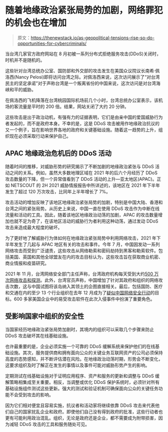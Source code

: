 # 随着地缘政治紧张局势的加剧，网络罪犯的机会也在增加

> 原文：<https://thenewstack.io/as-geopolitical-tensions-rise-so-do-opportunities-for-cybercriminals/>

当台湾几家官方政府网站在 8 月初被一系列分布式拒绝服务攻击(DDoS)关闭时，时机并不是随机的。

这些针对台湾总统办公室、国防部和外交部的攻击发生在美国众议院议长南希·佩洛西(Nancy Pelosi)即将访问台湾之际。对佩洛西来说，这次访问展示了“对台湾民主的坚定承诺”对于声称台湾是一个叛离省份的中国来说，这次访问是对台湾海峡和平的威胁。

在佩洛西的飞机降落在台湾桃园国际机场前几个小时，台湾总统办公室表示，该机场的客流量是平时的 200 倍。结果，网站关闭了大约 20 分钟。

这些攻击是出于政治动机，有强有力的证据表明，它们是由亲中国的爱国威胁行为者发起的，而不是政府本身。不幸的是，这是 DDoS 攻击被用作地缘政治抗议的又一个例子，旨在影响世界各地的政府和关键基础设施。随着这一趋势的上升，组织现在必须采取行动来保护自己。

## APAC 地缘政治危机后的 DDoS 活动

随着时间的推移，对威胁形势的研究揭示了不断加剧的地缘政治紧张与 DDoS 活动之间的关系。例如，虽然大多数地理区域在 2021 年的后六个月经历了 DDoS 攻击数量的下降，但一个异常值看到了 DDoS 活动的上升—亚太地区(APAC)。正如 NETSCOUT 的 2H 2021 威胁情报报告中所详述的，该地区在 2021 年下半年发生了超过 120 万次攻击，比同年上半年增长了 7%。

攻击活动的增加反映了该地区地缘政治紧张局势的加剧，特别是中国大陆、香港和台湾之间的紧张局势。从历史上来说，中国一直在使用 DDoS 攻击作为中断在线流量和活动的工具。因此，随着该地区地缘政治动荡的加剧，APAC 的攻击数量增加也就不足为奇了，在该地区活动的威胁行为者利用这种动荡，通过发动 DDoS 攻击来造成最大程度的破坏。

为了更好地了解威胁行为体如何在地缘政治紧张局势中利用网络攻击，2021 年下半年发生了几起与 APAC 地区有关的攻击和事件。今年 7 月，中国因发动一系列网络攻击而受到广泛谴责，这些攻击从网络勒索和密码劫持到黑客和勒索软件。包括美国、英国和其他全球盟友在内的攻击目标认为，这些攻击旨在获取商业机密、商业情报和疫苗研究。

2021 年 11 月，台湾网络安全部门主任声称，台湾政府机构每天受到大约[500 万次网络攻击和探测](https://www.france24.com/en/live-news/20211110-taiwan-government-faces-5-million-cyber-attacks-daily-official)。此外，台湾官员声称，中国增加了针对其政府和组织的网络攻击次数，这与中国试图将该岛纳入其领土的企图直接相关。最后，包括国防、医疗和交通在内的至少 13 个行业组织在去年 12 月成为了[疑似中国网络安全行动](https://edition.cnn.com/2021/12/02/politics/china-hackers-espionage-defense-contractors/index.html)的目标。600 多家美国企业中的易受攻击软件在此次入侵事件中扮演了重要角色。

## 受影响国家中组织的安全性

当国家经历地缘政治紧张局势加剧时，其境内的组织可以采取几个步骤来防止 DDoS 攻击破坏其在线基础设施。

也许最重要的是，企业必须实施一个可靠的 DDoS 缓解系统来保护他们的在线基础设施。其次，服务提供商和拥有面向公众的关键业务互联网资产的公司必须保持高度的态势感知，并不断评估潜在风险。在地缘政治动荡时期，形势会不断变化，这要求组织及时了解正在发生的事情以及事件可能对威胁形势产生的影响。

定期测试在线基础设施对于证明应用程序、资产和服务的更新和调整与 DDoS 缓解策略相集成至关重要。相反，当调整或优化 DDoS 保护系统时，必须针对所有基础设施组件测试这些更新。强大的测试和验证机制可确保面向公众的关键任务功能不会受到攻击的影响。

因为它们相对便宜且容易实施，抗议者和活动家将继续依靠 DDoS 攻击来代表他们自己的国家扰乱企业和政府。即使他们自己没有得到政府的批准，这些行动者也更有可能利用政治混乱。组织，无论是政府还是企业，都不需要成为附带损害，因为减轻 DDoS 攻击的工具和服务随处可见。

<svg xmlns:xlink="http://www.w3.org/1999/xlink" viewBox="0 0 68 31" version="1.1"><title>Group</title> <desc>Created with Sketch.</desc></svg>
